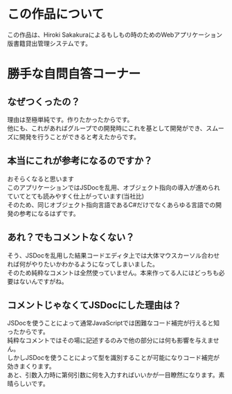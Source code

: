 # この作品について
この作品は、Hiroki Sakakuraによるもしもの時のためのWebアプリケーション版書籍貸出管理システムです。
# 勝手な自問自答コーナー
## なぜつくったの？
理由は至極単純です。作りたかったからです。  
他にも、これがあればグループでの開発時にこれを基として開発ができ、スムーズに開発を行うことができると考えたからです。  
## 本当にこれが参考になるのですか？
おそらくなると思います  
このアプリケーションではJSDocを乱用、オブジェクト指向の導入が進められていてとても読みやすく仕上がっています(当社比)  
そのため、同じオブジェクト指向言語であるC#だけでなくあらゆる言語での開発の参考になるはずです。
## あれ？でもコメントなくない？
そう、JSDocを乱用した結果コードエディタ上では大体マウスカーソル合わせれば何がやりたいかわかるようになってしまいました。  
そのため純粋なコメントは全然使っていません。本来作ってる人にはどっちも必要はないんですがね。
## コメントじゃなくてJSDocにした理由は？
JSDocを使うことによって通常JavaScriptでは困難なコード補完が行えると知ったからです。  
純粋なコメントではその場に記述するのみで他の部分には何も影響を与えません。  
しかしJSDocを使うことによって型を識別することが可能になりコード補完が効きまくります。  
あと、引数入力時に第何引数に何を入力すればいいかが一目瞭然になります。素晴らしいです。
